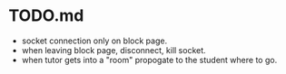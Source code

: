 # TODO.md

* socket connection only on block page.
* when leaving block page, disconnect, kill socket.
* when tutor gets into a "room" propogate to the student where to go.
